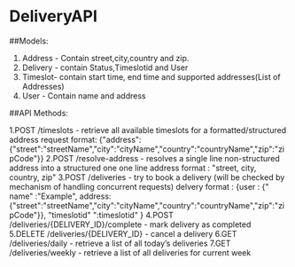 # DeliveryAPI

##Models:
1. Address - Contain street,city,country and zip.
2. Delivery - contain Status,Timeslotid and User
3. Timeslot- contain start time, end time and supported addresses(List of Addresses)
4. User - Contain name and address

##API Methods:

1.POST /timeslots - retrieve all available timeslots for a formatted/structured address 
      request format:  {"address": {"street":"streetName","city":"cityName","country":"countryName","zip":"zipCode"}}
2.POST /resolve-address - resolves a single line non-structured address into a structured one
 one line address format : "street, city, country, zip"
3.POST /deliveries - try to book a delivery (will be checked by mechanism of handling concurrent requests)
  delvery format : {user : {" name" :"Example", address:{"street":"streetName","city":"cityName","country":"countryName","zip":"zipCode"}},
                            "timeslotid" ":timeslotid"
                                                }
4.POST /deliveries/{DELIVERY_ID}/complete - mark delivery as completed
5.DELETE /deliveries/{DELIVERY_ID} - cancel a delivery
6.GET /deliveries/daily - retrieve a list of all today’s deliveries
7.GET /deliveries/weekly - retrieve a list of all deliveries for current week

